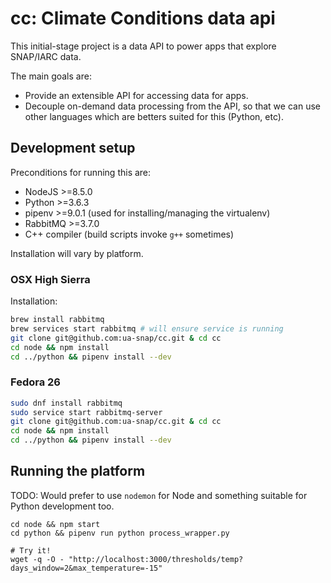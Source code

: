# cc: Climate Conditions data api

This initial-stage project is a data API to power apps that explore SNAP/IARC data.

The main goals are:

 * Provide an extensible API for accessing data for apps.
 * Decouple on-demand data processing from the API, so that we can use other languages which are betters suited for this (Python, etc).

## Development setup

Preconditions for running this are:

 * NodeJS >=8.5.0
 * Python >=3.6.3
 * pipenv >=9.0.1 (used for installing/managing the virtualenv)
 * RabbitMQ >=3.7.0
 * C++ compiler (build scripts invoke `g++` sometimes)

Installation will vary by platform.

### OSX High Sierra

Installation:

```bash
brew install rabbitmq
brew services start rabbitmq # will ensure service is running
git clone git@github.com:ua-snap/cc.git & cd cc
cd node && npm install
cd ../python && pipenv install --dev
```

### Fedora 26

```bash
sudo dnf install rabbitmq
sudo service start rabbitmq-server
git clone git@github.com:ua-snap/cc.git & cd cc
cd node && npm install
cd ../python && pipenv install --dev
```

## Running the platform

TODO: Would prefer to use `nodemon` for Node and something suitable for Python development too.

```
cd node && npm start
cd python && pipenv run python process_wrapper.py

# Try it!
wget -q -O - "http://localhost:3000/thresholds/temp?days_window=2&max_temperature=-15"
```
